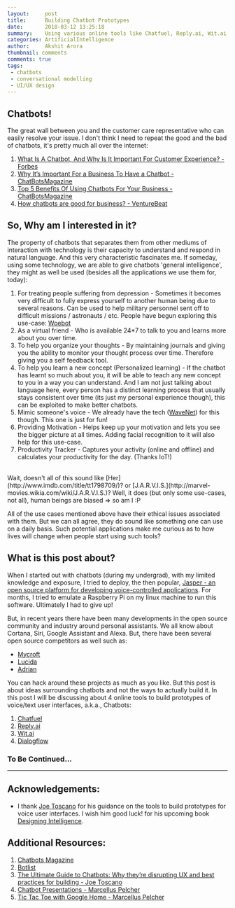 ```yaml
---
layout:     post
title:      Building Chatbot Prototypes
date:       2018-03-12 13:25:18
summary:    Using various online tools like Chatfuel, Reply.ai, Wit.ai and DialogFlow.com
categories: ArtificialIntelligence
author:		Akshit Arora
thumbnail: comments
comments: true
tags:
 - chatbots
 - conversational modelling
 - UI/UX design
---
```


## Chatbots!
The great wall between you and the customer care representative who can easily resolve your issue. I don't think I need to repeat the good and the bad of chatbots, it's pretty much all over the internet:
1. [What Is A Chatbot, And Why Is It Important For Customer Experience? - Forbes](https://www.forbes.com/sites/blakemorgan/2017/03/09/what-is-a-chatbot-and-why-is-it-important-for-customer-experience/#1378c2471886)
2. [Why It’s Important For a Business To Have a Chatbot - ChatBotsMagazine](https://chatbotsmagazine.com/why-its-important-for-a-business-to-have-a-chatbot-28e446ce7167)
3. [Top 5 Benefits Of Using Chatbots For Your Business - ChatBotsMagazine](https://chatbotsmagazine.com/top-5-benefits-with-using-chatbots-for-your-business-159a0cee7d8a)
4. [How chatbots are good for business? - VentureBeat](https://venturebeat.com/2017/06/19/how-chatbots-are-good-for-business/)

## So, Why am I interested in it?
The property of chatbots that separates them from other mediums of interaction with technology is their capacity to understand and respond in natural language. And this very characteristic fascinates me. If someday, using some technology, we are able to give chatbots 'general intelligence', they might as well be used (besides all the applications we use them for, today):

1. For treating people suffering from depression - Sometimes it becomes very difficult to fully express yourself to another human being due to several reasons. Can be used to help military personnel sent off to difficult missions / astronauts / etc. People have begun exploring this use-case: [Woebot](https://woebot.io/)
2. As a virtual friend - Who is available 24\*7 to talk to you and learns more about you over time. 
3. To help you organize your thoughts - By maintaining journals and giving you the ability to monitor your thought process over time. Therefore giving you a self feedback tool.
4. To help you learn a new concept (Personalized learning) - If the chatbot has learnt so much about you, it will be able to teach any new concept to you in a way you can understand. And I am not just talking about language here, every person has a distinct learning process that usually stays consistent over time (its just my personal experience though), this can be exploited to make better chatbots.
5. Mimic someone's voice - We already have the tech ([WaveNet](https://deepmind.com/blog/wavenet-generative-model-raw-audio/)) for this though. This one is just for fun!
6. Providing Motivation - Helps keep up your motivation and lets you see the bigger picture at all times. Adding facial recognition to it will also help for this use-case.
7. Productivity Tracker - Captures your activity (online and offline) and calculates your productivity for the day. (Thanks IoT!)

<br>
Wait, doesn't all of this sound like [Her](http://www.imdb.com/title/tt1798709/)? or [J.A.R.V.I.S.](http://marvel-movies.wikia.com/wiki/J.A.R.V.I.S.)? Well, it does (but only some use-cases, not all), human beings are biased => so am I :P 

All of the use cases mentioned above have their ethical issues associated with them. But we can all agree, they do sound like something one can use on a daily basis. Such potential applications make me curious as to how lives will change when people start using such tools?

## What is this post about?

When I started out with chatbots (during my undergrad), with my limited knowledge and exposure, I tried to deploy, the then popular, [Jasper - an open source platform for developing voice-controlled applications](https://jasperproject.github.io/). For months, I tried to emulate a Raspberry Pi on my linux machine to run this software. Ultimately I had to give up! 

But, in recent years there have been many developments in the open source community and industry around personal assistants. We all know about Cortana, Siri, Google Assistant and Alexa. But, there have been several open source competitors as well such as:
- [Mycroft](https://mycroft.ai/)
- [Lucida](http://www.lucida.ai/)
- [Adrian](http://www.theadrianproject.com/)


You can hack around these projects as much as you like. But this post is about ideas surrounding chatbots and not the ways to actually build it. In this post I will be discussing about 4 online tools to build prototypes of voice/text user interfaces, a.k.a., Chatbots:

1. [Chatfuel](https://chatfuel.com/)
2. [Reply.ai](https://www.reply.ai/)
3. [Wit.ai](https://wit.ai/)
4. [Dialogflow](https://dialogflow.com/)

### To Be Continued...

<hr>

## Acknowledgements: 
- I thank [Joe Toscano](https://twitter.com/realjoet) for his guidance on the tools to build prototypes for voice user interfaces. I wish him good luck! for his upcoming book [Designing Intelligence](http://www.designingintelligence.com/).

## Additional Resources: 
1. [Chatbots Magazine](https://chatbotsmagazine.com/)
2. [Botlist](https://botlist.co/)
3. [The Ultimate Guide to Chatbots: Why they’re disrupting UX and best practices for building - Joe Toscano](https://medium.muz.li/the-ultimate-guide-to-chatbots-why-theyre-disrupting-ux-and-best-practices-for-building-345e2150b682)
4. [Chatbot Presentations - Marcellus Pelcher](https://medium.com/@SysCoder/chatbot-presentations-2f28e3c3be81)
5. [Tic Tac Toe with Google Home - Marcellus Pelcher](https://www.youtube.com/watch?v=QkX2U5Dhf-A)